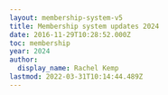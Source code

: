 ```yaml
---
layout: membership-system-v5
title: Membership system updates 2024
date: 2016-11-29T10:28:52.000Z
toc: membership
year: 2024
author:
  display_name: Rachel Kemp
lastmod: 2022-03-31T10:14:44.489Z
---
```

